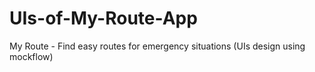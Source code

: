 # UIs-of-My-Route-App
My Route - Find easy routes for emergency situations   (UIs design using mockflow)
